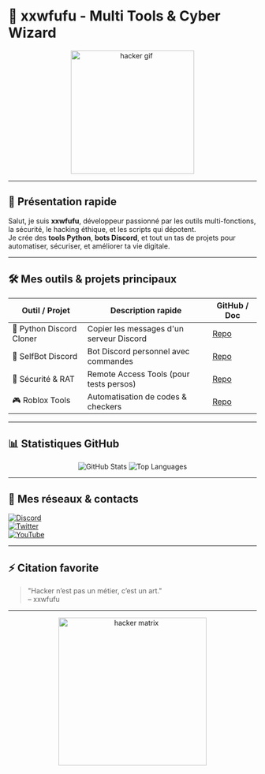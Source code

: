 # 👾 xxwfufu - Multi Tools & Cyber Wizard

<p align="center">
  <img src="https://media.giphy.com/media/LmNwrBhejkK9EFP504/giphy.gif" width="250" alt="hacker gif" />
</p>

---

## 🚀 Présentation rapide

Salut, je suis **xxwfufu**, développeur passionné par les outils multi-fonctions, la sécurité, le hacking éthique, et les scripts qui dépotent.  
Je crée des **tools Python**, **bots Discord**, et tout un tas de projets pour automatiser, sécuriser, et améliorer ta vie digitale.

---

## 🛠️ Mes outils & projets principaux

| Outil / Projet           | Description rapide                         | GitHub / Doc                    |
|-------------------------|-------------------------------------------|--------------------------------|
| 🐍 Python Discord Cloner | Copier les messages d'un serveur Discord  | [Repo](https://github.com/xxwfufu/discord-message-cloner) |
| 🤖 SelfBot Discord       | Bot Discord personnel avec commandes      | [Repo](https://github.com/xxwfufu/selfbot-discord)         |
| 🔐 Sécurité & RAT        | Remote Access Tools (pour tests persos)   | [Repo](https://github.com/xxwfufu/remote-access-tool)      |
| 🎮 Roblox Tools          | Automatisation de codes & checkers         | [Repo](https://github.com/xxwfufu/roblox-tools)            |

---

## 📊 Statistiques GitHub

<p align="center">
  <img src="https://github-readme-stats.vercel.app/api?username=xxwfufu&show_icons=true&theme=dark" alt="GitHub Stats" />
  <img src="https://github-readme-stats.vercel.app/api/top-langs/?username=xxwfufu&layout=compact&theme=dark" alt="Top Languages" />
</p>

---

## 🔗 Mes réseaux & contacts

[![Discord](https://img.shields.io/badge/Discord-7289DA?style=for-the-badge&logo=discord&logoColor=white)](https://discord.gg/tonserveur)  
[![Twitter](https://img.shields.io/badge/Twitter-1DA1F2?style=for-the-badge&logo=twitter&logoColor=white)](https://twitter.com/xxwfufu)  
[![YouTube](https://img.shields.io/badge/YouTube-FF0000?style=for-the-badge&logo=youtube&logoColor=white)](https://youtube.com/c/xxwfufu)  

---

## ⚡ Citation favorite

> "Hacker n’est pas un métier, c’est un art."  
> – xxwfufu

---

<p align="center">
  <img src="https://media.giphy.com/media/xTiTnqUxyWbsAXq7Ju/giphy.gif" width="300" alt="hacker matrix" />
</p>
